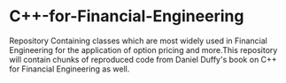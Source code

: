 # C++-for-Financial-Engineering
Repository Containing classes which are most widely used in Financial Engineering for the application of option pricing and more.This repository
will contain chunks of reproduced code from Daniel Duffy's book on C++ for Financial Engineering as well.
